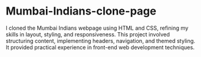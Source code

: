 # Mumbai-Indians-clone-page
I cloned the Mumbai Indians webpage using HTML and CSS, refining my skills in layout, styling, and responsiveness. This project involved structuring content, implementing headers, navigation, and themed styling. It provided practical experience in front-end web development techniques.
